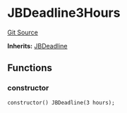 # JBDeadline3Hours
[Git Source](https://github.com/Bananapus/nana-core/blob/2998dca2fbd2658e2c8791d6dc8348147d69e28e/src/periphery/JBDeadline3Hours.sol)

**Inherits:**
[JBDeadline](/src/JBDeadline.sol/contract.JBDeadline.md)


## Functions
### constructor


```solidity
constructor() JBDeadline(3 hours);
```

